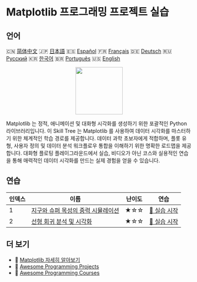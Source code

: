 # Matplotlib 프로그래밍 프로젝트 실습

## 언어

🇨🇳 [简体中文](README_zh.md) 🇯🇵 [日本語](README_ja.md) 🇪🇸 [Español](README_es.md) 🇫🇷 [Français](README_fr.md) 🇩🇪 [Deutsch](README_de.md) 🇷🇺 [Русский](README_ru.md) 🇰🇷 [한국어](README_ko.md) 🇧🇷 [Português](README_pt.md) 🇺🇸 [English](README.md) 

<div align="center">
<img width="128px" src="https://file.labex.io/path/6PDQ0G40CdCX.png">
</div>

Matplotlib 는 정적, 애니메이션 및 대화형 시각화를 생성하기 위한 포괄적인 Python 라이브러리입니다. 이 Skill Tree 는 Matplotlib 를 사용하여 데이터 시각화를 마스터하기 위한 체계적인 학습 경로를 제공합니다. 데이터 과학 초보자에게 적합하며, 플롯 유형, 사용자 정의 및 데이터 분석 워크플로우 통합을 이해하기 위한 명확한 로드맵을 제공합니다. 대화형 플로팅 플레이그라운드에서 실습, 비디오가 아닌 코스와 실용적인 연습을 통해 매력적인 데이터 시각화를 만드는 실제 경험을 얻을 수 있습니다.

## 연습

|   인덱스 | 이름                                                                                                                          | 난이도   | 연습                                                                                                    |
|----------|-------------------------------------------------------------------------------------------------------------------------------|----------|---------------------------------------------------------------------------------------------------------|
|        1 | [지구와 슈퍼 목성의 중력 시뮬레이션](https://labex.io/ko/courses/project-gravitational-simulation-of-earth-and-super-jupiter) | ★☆☆      | [🚀 실습 시작](https://labex.io/ko/courses/project-gravitational-simulation-of-earth-and-super-jupiter) |
|        2 | [선형 회귀 분석 및 시각화](https://labex.io/ko/courses/project-linear-regression-fitting-and-plotting)                        | ★☆☆      | [🚀 실습 시작](https://labex.io/ko/courses/project-linear-regression-fitting-and-plotting)              |

## 더 보기

- 🔗 [Matplotlib 자세히 알아보기](https://labex.io/ko/skilltrees/matplotlib)
- 🔗 [Awesome Programming Projects](https://github.com/labex-labs/awesome-programming-projects)
- 🔗 [Awesome Programming Courses](https://github.com/labex-labs/awesome-programming-courses)

